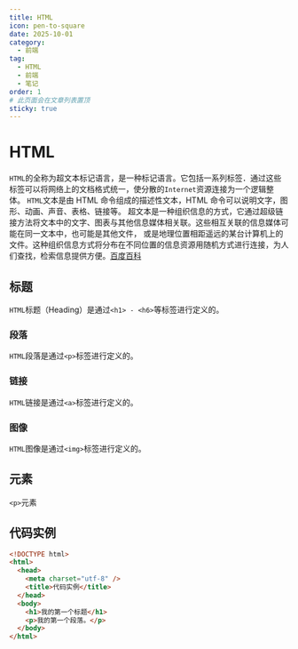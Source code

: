 ```yaml
---
title: HTML
icon: pen-to-square
date: 2025-10-01
category:
  - 前端
tag:
  - HTML
  - 前端
  - 笔记
order: 1
# 此页面会在文章列表置顶
sticky: true
---
```


# HTML

`HTML`的全称为超文本标记语言，是一种标记语言。它包括一系列标签．通过这些标签可以将网络上的文档格式统一，使分散的`Internet`资源连接为一个逻辑整体。 `HTML`文本是由 HTML 命令组成的描述性文本，HTML 命令可以说明文字，图形、动画、声音、表格、链接等。 超文本是一种组织信息的方式，它通过超级链接方法将文本中的文字、图表与其他信息媒体相关联。这些相互关联的信息媒体可能在同一文本中，也可能是其他文件， 或是地理位置相距遥远的某台计算机上的文件。这种组织信息方式将分布在不同位置的信息资源用随机方式进行连接，为人们查找，检索信息提供方便。[百度百科](https://baike.baidu.com/item/HTML/97049 "HTML百度百科")

## 标题

`HTML`标题（Heading）是通过`<h1> - <h6>`等标签进行定义的。

### 段落

`HTML`段落是通过`<p>`标签进行定义的。

### 链接

`HTML`链接是通过`<a>`标签进行定义的。

### 图像

`HTML`图像是通过`<img>`标签进行定义的。

## 元素

`<p>`元素

## 代码实例

```html
<!DOCTYPE html>
<html>
  <head>
    <meta charset="utf-8" />
    <title>代码实例</title>
  </head>
  <body>
    <h1>我的第一个标题</h1>
    <p>我的第一个段落。</p>
  </body>
</html>
```
